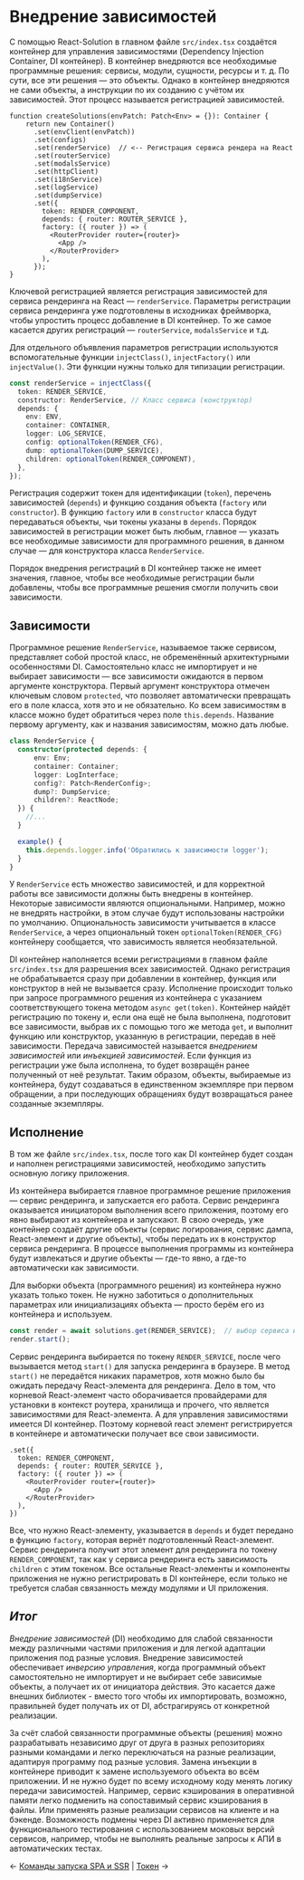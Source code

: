 # Внедрение зависимостей

С помощью React-Solution в главном файле `src/index.tsx` создаётся контейнер для управления зависимостями (Dependency Injection Container, DI контейнер). В контейнер внедряются все необходимые программные решения: сервисы, модули, сущности, ресурсы и т. д. По сути, все эти решения — это объекты. Однако в контейнер внедряются не сами объекты, а инструкции по их созданию с учётом их зависимостей. Этот процесс называется регистрацией зависимостей.

```tsx
function createSolutions(envPatch: Patch<Env> = {}): Container {
    return new Container()  
      .set(envClient(envPatch))  
      .set(configs)  
      .set(renderService)  // <-- Регистрация сервиса рендера на React
      .set(routerService)  
      .set(modalsService)  
      .set(httpClient)  
      .set(i18nService)  
      .set(logService)  
      .set(dumpService)  
      .set({  
        token: RENDER_COMPONENT,  
        depends: { router: ROUTER_SERVICE },  
        factory: ({ router }) => (  
          <RouterProvider router={router}>  
            <App />      
          </RouterProvider>    
        ),  
      });
}
```

Ключевой регистрацией является регистрация зависимостей для сервиса рендеринга на React — `renderService`. Параметры регистрации сервиса рендеринга уже подготовлены в исходниках фреймворка, чтобы упростить процесс добавление в DI контейнер. То же самое касается других регистраций — `routerService`, `modalsService` и т.д. 

Для отдельного объявления параметров регистрации используются вспомогательные функции `injectClass()`, `injectFactory()` или `injectValue()`. Эти функции нужны только для типизации регистрации.

```ts
const renderService = injectClass({  
  token: RENDER_SERVICE,  
  constructor: RenderService, // Класс сервиса (конструктор) 
  depends: {  
    env: ENV,  
    container: CONTAINER,  
    logger: LOG_SERVICE,  
    config: optionalToken(RENDER_CFG),
    dump: optionalToken(DUMP_SERVICE),    
    children: optionalToken(RENDER_COMPONENT),  
  },  
});
```

Регистрация содержит токен для идентификации (`token`), перечень зависимостей (`depends`) и функцию создания объекта (`factory` или `constructor`). В функцию `factory` или в `constructor` класса будут передаваться объекты, чьи токены указаны в `depends`. Порядок зависимостей в регистрации может быть любым, главное — указать все необходимые зависимости для программного решения, в данном случае — для конструктора класса `RenderService`. 

Порядок внедрения регистраций в DI контейнер также не имеет значения, главное, чтобы все необходимые регистрации были добавлены, чтобы все программные решения смогли получить свои зависимости.
## Зависимости

Программное решение `RenderService`, называемое также сервисом, представляет собой простой класс, не обременённый архитектурными особенностями DI. Самостоятельно класс не импортирует и не выбирает зависимости — все зависимости ожидаются в первом аргументе конструктора. Первый аргумент конструктора отмечен ключевым словом `protected`, что позволяет автоматически превращать его в поле класса, хотя это и не обязательно. Ко всем зависимостям в классе можно будет обратиться через поле `this.depends`. Название первому аргументу, как и названия зависимостям, можно дать любые.

```ts
class RenderService {  
  constructor(protected depends: {
      env: Env;  
      container: Container;  
      logger: LogInterface;
      config?: Patch<RenderConfig>;
      dump?: DumpService;          
      children?: ReactNode;
  }) {
    //...
  }

  example() {
    this.depends.logger.info('Обратились к зависимости logger');
  }
}
```

У `RenderService` есть множество зависимостей, и для корректной работы все зависимости должны быть внедрены в контейнер. Некоторые зависимости являются опциональными. Например, можно не внедрять настройки, в этом случае будут использованы настройки по умолчанию. Опциональность зависимости учитывается в классе `RenderService`, а через опциональный токен `optionalToken(RENDER_CFG)` контейнеру сообщается, что зависимость является необязательной.

DI контейнер наполняется всеми регистрациями в главном файле `src/index.tsx` для разрешения всех зависимостей. Однако регистрация не обрабатывается сразу при добавлении в контейнер, функция или конструктор в ней не вызывается сразу. Исполнение происходит только при запросе программного решения из контейнера с указанием соответствующего токена методом `async get(token)`. Контейнер найдёт регистрацию по токену и, если она ещё не была выполнена, подготовит все зависимости, выбрав их с помощью того же метода `get`, и выполнит функцию или конструктор, указанную в регистрации, передав в неё зависимости. Передача зависимостей называется *внедрением зависимостей* или *инъекцией зависимостей*. Если функция из регистрации уже была исполнена, то будет возвращён ранее полученный от неё результат. Таким образом, объекты, выбираемые из контейнера, будут создаваться в единственном экземпляре при первом обращении, а при последующих обращениях будут возвращаться ранее созданные экземпляры.

## Исполнение

В том же файле `src/index.tsx`, после того как DI контейнер будет создан и наполнен регистрациями зависимостей, необходимо запустить основную логику приложения.

Из контейнера выбирается главное программное решение приложения — сервис рендеринга, и запускается его работа. Сервис рендеринга оказывается инициатором выполнения всего приложения, поэтому его явно выбирают из контейнера и запускают. В свою очередь, уже контейнер создаёт другие объекты (сервис логирования, сервис дампа, React-элемент и другие объекты), чтобы передать их в конструктор сервиса рендеринга. В процессе выполнения программы из контейнера будут извлекаться и другие объекты — где-то явно, а где-то автоматически как зависимости.

Для выборки объекта (программного решения) из контейнера нужно указать только токен. Не нужно заботиться о дополнительных параметрах или инициализациях объекта — просто берём его из контейнера и используем.

```ts 
const render = await solutions.get(RENDER_SERVICE);  // выбор сервиса из контейрера solutions
render.start();
```

Сервис рендеринга выбирается по токену `RENDER_SERVICE`, после чего вызывается метод `start()` для запуска рендеринга в браузере. В метод `start()` не передаётся никаких параметров, хотя можно было бы ожидать передачу React-элемента для рендеринга. Дело в том, что корневой React-элемент часто оборачивается провайдерами для установки в контекст роутера, хранилища и прочего, что является зависимостями для React-элемента. А для управления зависимостями имеется DI контейнер. Поэтому корневой react элемент регистрируется в контейнере и автоматически получает все свои зависимости. 

```tsx
.set({  
  token: RENDER_COMPONENT,  
  depends: { router: ROUTER_SERVICE },  
  factory: ({ router }) => (  
    <RouterProvider router={router}>  
      <App />    
    </RouterProvider>
  ),  
})
```

Все, что нужно React-элементу, указывается в `depends` и будет передано в функцию `factory`, которая вернёт подготовленный React-элемент. Сервис рендеринга получит этот элемент для рендеринга по токену `RENDER_COMPONENT`, так как у сервиса рендеринга есть зависимость `children` с этим токеном. Все остальные React-элементы и компоненты приложения не нужно регистрировать в DI контейнере, если только не требуется слабая связанность между модулями и UI приложения.

## _Итог_

*Внедрение зависимостей* (DI) необходимо для слабой связанности между различными частями приложения и для легкой адаптации приложения под разные условия. Внедрение зависимостей обеспечивает *инверсию управления*, когда программный объект самостоятельно не импортирует и не выбирает себе зависимые объекты, а получает их от инициатора действия. Это касается даже внешних библиотек - вместо того чтобы их импортировать, возможно, правильней будет получать их от DI, абстрагируясь от конкретной реализации.

За счёт слабой связанности программные объекты (решения) можно разрабатывать независимо друг от друга в разных репозиториях разными командами и легко переключаться на разные реализации, адаптируя программу под разные условия. Замена инъекции в контейнере приводит к замене используемого объекта во всём приложении. И не нужно будет по всему исходному коду менять логику передачи зависимостей. Например, сервис кэширования в оперативной памяти легко подменить на сопоставимый сервис кэширования в файлы. Или применять разные реализации сервисов на клиенте и на бэкенде. Возможность подмены через DI активно применяется для функционального тестирования с использованием моковых версий сервисов, например, чтобы не выполнять реальные запросы к АПИ в автоматических тестах. 

← [Команды запуска SPA и SSR](npm_commands_for_start_spa_ssr.md) | [Токен](dependency_management/token.md) →

